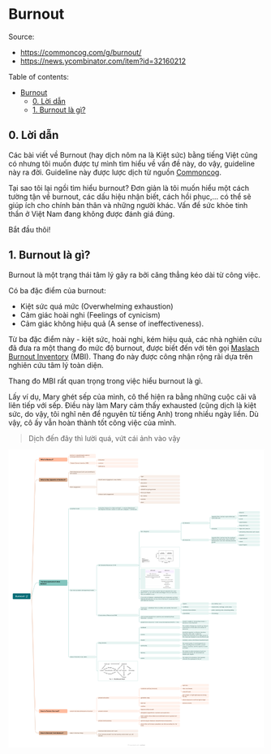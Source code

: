 # Burnout

Source:

- <https://commoncog.com/g/burnout/>
- <https://news.ycombinator.com/item?id=32160212>

Table of contents:

- [Burnout](#burnout)
  - [0. Lời dẫn](#0-lời-dẫn)
  - [1. Burnout là gì?](#1-burnout-là-gì)

## 0. Lời dẫn

Các bài viết về Burnout (hay dịch nôm na là Kiệt sức) bằng tiếng Việt cũng có nhưng tôi muốn được tự mình tìm hiểu về vấn đề này, do vậy, guideline này ra đời. Guideline này được lược dịch từ nguồn [Commoncog](https://commoncog.com/g/burnout).

Tại sao tôi lại ngồi tìm hiểu burnout? Đơn giản là tôi muốn hiểu một cách tường tận về burnout, các dấu hiệu nhận biết, cách hồi phục,... có thể sẽ giúp ích cho chính bản thân và những người khác. Vấn đề sức khỏe tinh thần ở Việt Nam đang không được đánh giá đúng.

Bắt đầu thôi!

## 1. Burnout là gì?

Burnout là một trạng thái tâm lý gây ra bởi căng thẳng kéo dài từ công việc.

Có ba đặc điểm của burnout:

- Kiệt sức quá mức (Overwhelming exhaustion)
- Cảm giác hoài nghi (Feelings of cynicism)
- Cảm giác không hiệu quả (A sense of ineffectiveness).

Từ ba đặc điểm này - kiệt sức, hoài nghi, kém hiệu quả, các nhà nghiên cứu đã đưa ra một thang đo mức độ burnout, được biết đến với tên gọi [Maslach Burnout Inventory](https://www.ncbi.nlm.nih.gov/pmc/articles/PMC4911781/) (MBI). Thang đo này được công nhận rộng rãi dựa trên nghiên cứu tâm lý toàn diện.

Thang đo MBI rất quan trọng trong việc hiểu burnout là gì.

Lấy ví dụ, Mary ghét sếp của mình, cô thể hiện ra bằng những cuộc cãi vã liên tiếp với sếp. Điều này làm Mary cảm thấy exhausted (cũng dịch là kiệt sức, do vậy, tôi nghĩ nên để nguyên từ tiếng Anh) trong nhiều ngày liền. Dù vậy, cô ấy vẫn hoàn thành tốt công việc của mình.

> Dịch đến đây thì lười quá, vứt cái ảnh vào vậy

![](./images/burnout.png)
